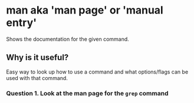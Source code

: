 # man aka 'man page' or 'manual entry'
Shows the documentation for the given command.

## Why is it useful?
Easy way to look up how to use a command and what options/flags can be used with that command.

### Question 1. Look at the man page for the `grep` command
